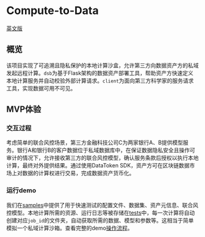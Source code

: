 # Compute-to-Data

[英文版](./README.md)

## 概览

该项目实现了可追溯且隐私保护的本地计算沙盒，允许第三方向数据资产方的私域发起远程计算。`dsb`为基于Flask架构的数据资产部署工具，帮助资产方快速定义本地计算服务并自动校验外部计算请求。`client`为面向第三方科学家的服务请求工具，实现数据可用不可见。

## MVP体验

### 交互过程

考虑简单的联合风控场景，第三方金融科技公司C为两家银行A、B提供模型服务。银行A和银行B的客户数据位于私域数据库中，在保证数据隐私安全且操作可审计的情况下，允许接收第三方的联合风控模型，确认服务条款后授权以执行本地计算，最终对外提供结果。通过使用DataToken SDK，资产方可在区块链数据市场上对数据的计算权进行交易，完成数据资产货币化。

### 运行demo

我们在[samples](./samples)中提供了用于快速测试的配置文件、数据集、资产元信息、联合风控模型。本地计算所需的资源、运行日志等被存储在[tests](./tests)中，每一次计算将自动创建对应`job_id`的文件夹，自动获取所需的数据、模型和参数等。这相当于简单模拟一个私域计算沙箱。查看完整的demo[操作流程](./demo.md)。
